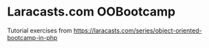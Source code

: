 # Laracasts.com OOBootcamp
Tutorial exercises from https://laracasts.com/series/object-oriented-bootcamp-in-php